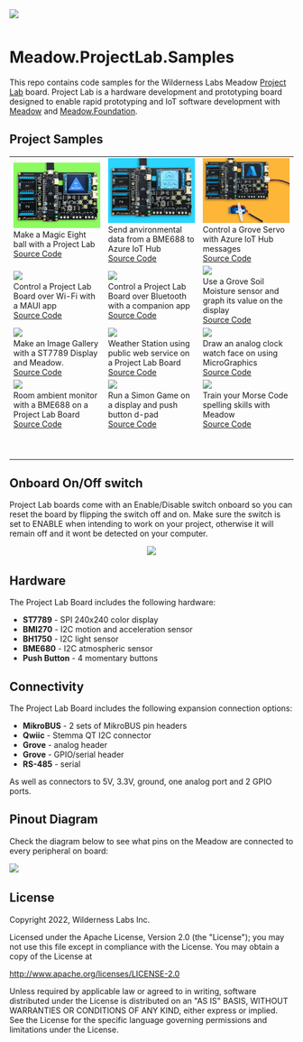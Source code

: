 <img src="Design/banner.jpg" style="margin-bottom:10px" />

# Meadow.ProjectLab.Samples

This repo contains code samples for the Wilderness Labs Meadow [Project Lab](https://github.com/WildernessLabs/Meadow.Project.Lab) board. Project Lab is a hardware development and prototyping board designed to enable rapid prototyping and IoT software development with [Meadow](http://developer.wildernesslabs.co/Meadow/) and [Meadow.Foundation](http://developer.wildernesslabs.co/Meadow/Meadow.Foundation/).

## Project Samples

<table>
    <tr>
        <td>
            <a href="Source/MagicEightMeadow/"><img src="Design/MagicEightMeadow.png"/></a><br/>
            Make a Magic Eight ball with a Project Lab</br>
            <a href="Source/MagicEightMeadow/">Source Code</a>
        </td>
        <td>
            <a href="Source/MeadowAzureIoTHub/"><img src="Design/MeadowAzureIoTHub.png"/></a><br/>
            Send anvironmental data from a BME688 to Azure IoT Hub<br/>
            <a href="Source/MeadowAzureIoTHub/">Source Code</a>
        </td>
        <td>
            <a href="Source/MeadowAzureServo/"><img src="Design/MeadowAzureServo.png"/></a><br/>
            Control a Grove Servo with Azure IoT Hub messages<br/>
            <a href="Source/MeadowAzureServo/">Source Code</a>
        </td>
    </tr>
        <td>
            <a href="Source/Connectivity/"><img src="Design/maple.png"/></a><br/>
            Control a Project Lab Board over Wi-Fi with a MAUI app</br>
            <a href="Source/Connectivity/">Source Code</a>
        </td>
        <td>
            <a href="Source/Connectivity/"><img src="Design/bluetooth.png"/></a><br/>
            Control a Project Lab Board over Bluetooth with a companion app<br/>
            <a href="Source/Connectivity/">Source Code</a>
        </td>
        <td>
            <a href="Source/MoistureMeter/"><img src="Design/MoistureMeter.png"/></a><br/>
            Use a Grove Soil Moisture sensor and graph its value on the display<br/>
            <a href="Source/MoistureMeter/">Source Code</a>
        </td>
    </tr>
    <tr>
        <td>
            <a href="Source/GalleryViewer/"><img src="Design/GalleryViewer.png"/></a><br/>
            Make an Image Gallery with a ST7789 Display and Meadow.<br/>
            <a href="Source/GalleryViewer/">Source Code</a>
        </td>
        <td>
            <a href="Source/WifiWeather/"><img src="Design/WifiWeather.png"/></a><br/>
            Weather Station using public web service on a Project Lab Board<br/>
            <a href="Source/WifiWeather/">Source Code</a>
        </td>
        <td>
            <a href="Source/AnalogClockFace/"><img src="Design/MeadowClockGraphics.png"/></a><br/>
            Draw an analog clock watch face on using MicroGraphics<br/>
            <a href="Source/AnalogClockFace/">Source Code</a>
        </td>
    </tr>
    <tr>
        <td>
            <a href="Source/AmbientRoomMonitor/"><img src="Design/TemperatureMonitor.png"/></a><br/>
            Room ambient monitor with a BME688 on a Project Lab Board<br/>
            <a href="Source/AmbientRoomMonitor/">Source Code</a>
        </td>
        <td>
            <a href="Source/Simon/"><img src="Design/Simon.png"/></a><br/>
            Run a Simon Game on a display and push button d-pad</br>
            <a href="Source/Simon/">Source Code</a>
        </td>
        <td>
            <a href="Source/MorseCodeTrainer/"><img src="Design/MorseCodeTrainer.png"/></a><br/>
            Train your Morse Code spelling skills with Meadow<br/>
            <a href="Source/MorseCodeTrainer/">Source Code</a>
        </td>
    </tr>
    <tr>
        <td>
            <p>&nbsp;&nbsp;&nbsp;&nbsp;&nbsp;&nbsp;&nbsp;&nbsp;&nbsp;&nbsp;&nbsp;&nbsp;&nbsp;&nbsp;&nbsp;&nbsp;&nbsp;&nbsp;&nbsp;&nbsp;&nbsp;&nbsp;&nbsp;&nbsp;&nbsp;&nbsp;&nbsp;&nbsp;&nbsp;&nbsp;&nbsp;&nbsp;</p>
        </td>
        <td>
            <p>&nbsp;&nbsp;&nbsp;&nbsp;&nbsp;&nbsp;&nbsp;&nbsp;&nbsp;&nbsp;&nbsp;&nbsp;&nbsp;&nbsp;&nbsp;&nbsp;&nbsp;&nbsp;&nbsp;&nbsp;&nbsp;&nbsp;&nbsp;&nbsp;&nbsp;&nbsp;&nbsp;&nbsp;&nbsp;&nbsp;&nbsp;&nbsp;</p>
        </td>
        <td>
            <p>&nbsp;&nbsp;&nbsp;&nbsp;&nbsp;&nbsp;&nbsp;&nbsp;&nbsp;&nbsp;&nbsp;&nbsp;&nbsp;&nbsp;&nbsp;&nbsp;&nbsp;&nbsp;&nbsp;&nbsp;&nbsp;&nbsp;&nbsp;&nbsp;&nbsp;&nbsp;&nbsp;&nbsp;&nbsp;&nbsp;&nbsp;&nbsp;</p>
        </td>
    </tr>
</table>

## Onboard On/Off switch

Project Lab boards come with an Enable/Disable switch onboard so you can reset the board by flipping the switch off and on. Make sure the switch is set to ENABLE when intending to work on your project, otherwise it will remain off and it wont be detected on your computer.

<p align="center">
    <img src="Design/EnableDisable.png" width="50%" />
</p>

## Hardware

The Project Lab Board includes the following hardware:
* **ST7789** - SPI 240x240 color display
* **BMI270** - I2C motion and acceleration sensor
* **BH1750** - I2C light sensor
* **BME680** - I2C atmospheric sensor
* **Push Button** - 4 momentary buttons

## Connectivity

The Project Lab Board includes the following expansion connection options:
* **MikroBUS** - 2 sets of MikroBUS pin headers
* **Qwiic** - Stemma QT I2C connector
* **Grove** - analog header
* **Grove** - GPIO/serial header
* **RS-485** - serial 

As well as connectors to 5V, 3.3V, ground, one analog port and 2 GPIO ports.

## Pinout Diagram

Check the diagram below to see what pins on the Meadow are connected to every peripheral on board:
&nbsp;

![](/Design/PinoutV1.png)

## License
Copyright 2022, Wilderness Labs Inc.

Licensed under the Apache License, Version 2.0 (the "License");
you may not use this file except in compliance with the License.
You may obtain a copy of the License at

  http://www.apache.org/licenses/LICENSE-2.0

Unless required by applicable law or agreed to in writing, software
distributed under the License is distributed on an "AS IS" BASIS,
WITHOUT WARRANTIES OR CONDITIONS OF ANY KIND, either express or implied.
See the License for the specific language governing permissions and
limitations under the License.
